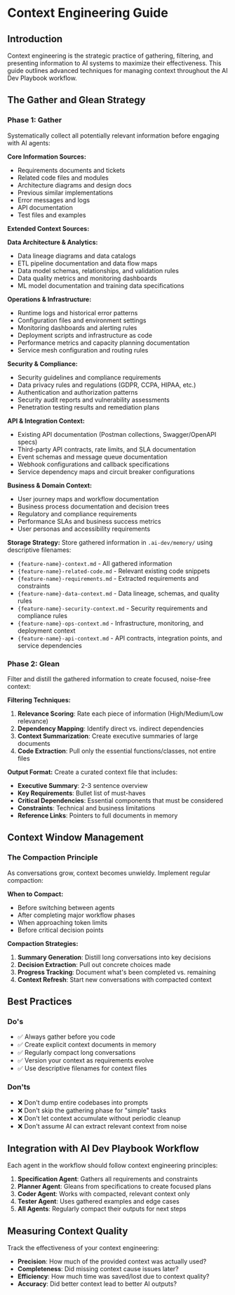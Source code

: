 # Context Engineering Guide

## Introduction

Context engineering is the strategic practice of gathering, filtering, and presenting information to AI systems to maximize their effectiveness. This guide outlines advanced techniques for managing context throughout the AI Dev Playbook workflow.

## The Gather and Glean Strategy

### Phase 1: Gather
Systematically collect all potentially relevant information before engaging with AI agents:

**Core Information Sources:**
- Requirements documents and tickets
- Related code files and modules
- Architecture diagrams and design docs
- Previous similar implementations
- Error messages and logs
- API documentation
- Test files and examples

**Extended Context Sources:**

**Data Architecture & Analytics:**
- Data lineage diagrams and data catalogs
- ETL pipeline documentation and data flow maps
- Data model schemas, relationships, and validation rules
- Data quality metrics and monitoring dashboards
- ML model documentation and training data specifications

**Operations & Infrastructure:**
- Runtime logs and historical error patterns
- Configuration files and environment settings
- Monitoring dashboards and alerting rules
- Deployment scripts and infrastructure as code
- Performance metrics and capacity planning documentation
- Service mesh configuration and routing rules

**Security & Compliance:**
- Security guidelines and compliance requirements
- Data privacy rules and regulations (GDPR, CCPA, HIPAA, etc.)
- Authentication and authorization patterns
- Security audit reports and vulnerability assessments
- Penetration testing results and remediation plans

**API & Integration Context:**
- Existing API documentation (Postman collections, Swagger/OpenAPI specs)
- Third-party API contracts, rate limits, and SLA documentation
- Event schemas and message queue documentation
- Webhook configurations and callback specifications
- Service dependency maps and circuit breaker configurations

**Business & Domain Context:**
- User journey maps and workflow documentation
- Business process documentation and decision trees
- Regulatory and compliance requirements
- Performance SLAs and business success metrics
- User personas and accessibility requirements

**Storage Strategy:**
Store gathered information in `.ai-dev/memory/` using descriptive filenames:
- `{feature-name}-context.md` - All gathered information
- `{feature-name}-related-code.md` - Relevant existing code snippets
- `{feature-name}-requirements.md` - Extracted requirements and constraints
- `{feature-name}-data-context.md` - Data lineage, schemas, and quality rules
- `{feature-name}-security-context.md` - Security requirements and compliance rules
- `{feature-name}-ops-context.md` - Infrastructure, monitoring, and deployment context
- `{feature-name}-api-context.md` - API contracts, integration points, and service dependencies

### Phase 2: Glean
Filter and distill the gathered information to create focused, noise-free context:

**Filtering Techniques:**
1. **Relevance Scoring**: Rate each piece of information (High/Medium/Low relevance)
2. **Dependency Mapping**: Identify direct vs. indirect dependencies
3. **Context Summarization**: Create executive summaries of large documents
4. **Code Extraction**: Pull only the essential functions/classes, not entire files

**Output Format:**
Create a curated context file that includes:
- **Executive Summary**: 2-3 sentence overview
- **Key Requirements**: Bullet list of must-haves
- **Critical Dependencies**: Essential components that must be considered
- **Constraints**: Technical and business limitations
- **Reference Links**: Pointers to full documents in memory

## Context Window Management

### The Compaction Principle
As conversations grow, context becomes unwieldy. Implement regular compaction:

**When to Compact:**
- Before switching between agents
- After completing major workflow phases
- When approaching token limits
- Before critical decision points

**Compaction Strategies:**
1. **Summary Generation**: Distill long conversations into key decisions
2. **Decision Extraction**: Pull out concrete choices made
3. **Progress Tracking**: Document what's been completed vs. remaining
4. **Context Refresh**: Start new conversations with compacted context

## Best Practices

### Do's
- ✅ Always gather before you code
- ✅ Create explicit context documents in memory
- ✅ Regularly compact long conversations
- ✅ Version your context as requirements evolve
- ✅ Use descriptive filenames for context files

### Don'ts
- ❌ Don't dump entire codebases into prompts
- ❌ Don't skip the gathering phase for "simple" tasks
- ❌ Don't let context accumulate without periodic cleanup
- ❌ Don't assume AI can extract relevant context from noise

## Integration with AI Dev Playbook Workflow

Each agent in the workflow should follow context engineering principles:

1. **Specification Agent**: Gathers all requirements and constraints
2. **Planner Agent**: Gleans from specifications to create focused plans
3. **Coder Agent**: Works with compacted, relevant context only
4. **Tester Agent**: Uses gathered examples and edge cases
5. **All Agents**: Regularly compact their outputs for next steps

## Measuring Context Quality

Track the effectiveness of your context engineering:
- **Precision**: How much of the provided context was actually used?
- **Completeness**: Did missing context cause issues later?
- **Efficiency**: How much time was saved/lost due to context quality?
- **Accuracy**: Did better context lead to better AI outputs?
